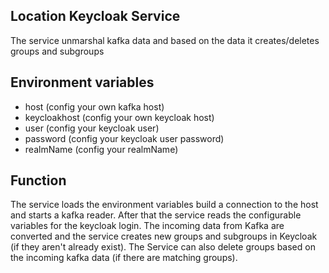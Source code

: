 ## Location Keycloak Service

The service unmarshal kafka data and based on the data it creates/deletes groups and subgroups

## Environment variables

- host (config your own kafka host)
- keycloakhost (config your own keycloak host)
- user (config your keycloak user)
- password (config your keycloak user password)
- realmName (config your realmName)

## Function

The service loads the environment variables build a connection to the host and starts a kafka reader. After that the service reads the configurable variables for the keycloak login. The incoming data from Kafka are converted and the service creates new groups and subgroups in Keycloak (if they aren't already exist). The Service can also delete groups based on the incoming kafka data (if there are matching groups).